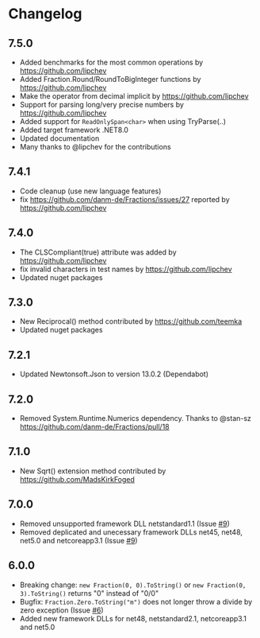 ﻿# Changelog

## 7.5.0

- Added benchmarks for the most common operations by https://github.com/lipchev
- Added Fraction.Round/RoundToBigInteger functions by https://github.com/lipchev
- Make the operator from decimal implicit by https://github.com/lipchev
- Support for parsing long/very precise numbers by https://github.com/lipchev
- Added support for `ReadOnlySpan<char>` when using TryParse(..)
- Added target framework .NET8.0
- Updated documentation
- Many thanks to @lipchev for the contributions

## 7.4.1

- Code cleanup (use new language features)
- fix https://github.com/danm-de/Fractions/issues/27 reported by https://github.com/lipchev

## 7.4.0

- The CLSCompliant(true) attribute was added by https://github.com/lipchev
- fix invalid characters in test names by https://github.com/lipchev
- Updated nuget packages

## 7.3.0

- New Reciprocal() method contributed by https://github.com/teemka
- Updated nuget packages

## 7.2.1

- Updated Newtonsoft.Json to version 13.0.2 (Dependabot)

## 7.2.0

- Removed System.Runtime.Numerics dependency. Thanks to @stan-sz https://github.com/danm-de/Fractions/pull/18

## 7.1.0

- New Sqrt() extension method contributed by https://github.com/MadsKirkFoged

## 7.0.0

- Removed unsupported framework DLL netstandard1.1 (Issue [#9](https://github.com/danm-de/Fractions/issues/9))
- Removed deplicated and unecessary framework DLLs net45, net48, net5.0 and netcoreapp3.1 (Issue [#9](https://github.com/danm-de/Fractions/issues/9))

## 6.0.0

- Breaking change: `new Fraction(0, 0).ToString()` or `new Fraction(0, 3).ToString()` returns "0" instead of "0/0"
- Bugfix: `Fraction.Zero.ToString("m")` does not longer throw a divide by zero exception (Issue [#6](https://github.com/danm-de/Fractions/issues/6))
- Added new framework DLLs for net48, netstandard2.1, netcoreapp3.1 and net5.0